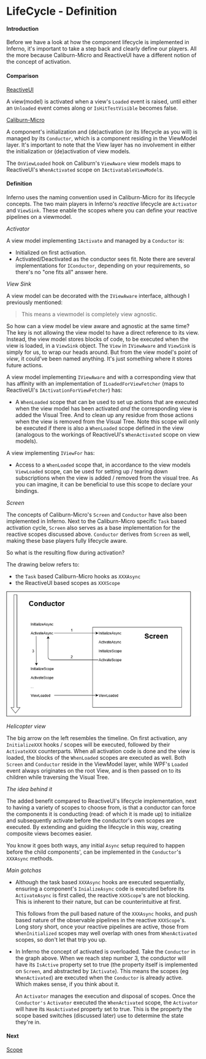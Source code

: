 # LifeCycle - Definition

#### Introduction

Before we have a look at how the component lifecycle is implemented in Inferno, it's important to take a step back and clearly define our players. All the more because Caliburn-Micro and ReactiveUI have a different notion of the concept of activation.



#### Comparison

<u>ReactiveUI</u>

A view(model) is activated when a view's `Loaded` event is raised, until either an `Unloaded` event comes along or `IsHitTestVisible` becomes false.

<u>Caliburn-Micro</u>

A component's initialization and (de)activation (or its lifecycle as you will) is managed by its `Conductor`, which is a component residing in the ViewModel layer. It's important to note that the View layer has no involvement in either the initialization or (de)activation of view models.

The `OnViewLoaded` hook on Caliburn's `ViewAware` view models maps to ReactiveUI's `WhenActivated` scope on `IActivatableViewModel`s.



#### Definition

Inferno uses the naming convention used in Caliburn-Micro for its lifecycle concepts. The two main players in Inferno's *reactive* lifecycle are `Activator` and `ViewSink`. These enable the scopes where you can define your reactive pipelines on a viewmodel.



*Activator*

A view model implementing `IActivate` and managed by a `Conductor` is:

- Initialized on first activation.
- Activated/Deactivated as the conductor sees fit. Note there are several implementations for `IConductor`, depending on your requirements, so there's no "one fits all" answer here.



*View Sink*

A view model can be decorated with the `IViewAware` interface, although I previously mentioned:

> This means a viewmodel is completely view agnostic.

So how can a view model be view aware and agnostic at the same time? The key is not allowing the view model to have a direct reference to its view. Instead, the view model stores blocks of code, to be executed when the view is loaded, in a `ViewSink` object. The `View` in `IViewAware` and `ViewSink` is simply for us, to wrap our heads around. But from the view model's point of *view*, it could've been named anything. It's just something where it stores future actions.

A view model implementing `IViewAware` and with a corresponding view that has affinity with an implementation of `ILoadedForViewFetcher` (maps to ReactiveUI's `IActivationForViewFetcher`) has:

- A `WhenLoaded` scope that can be used to set up actions that are executed when the view model has been activated *and* the corresponding view is added the Visual Tree. And to clean up any residue from those actions when the view is removed from the Visual Tree. Note this scope will only be executed if there is also a `WhenLoaded` scope defined in the view (analogous to the workings of ReactiveUI's `WhenActivated` scope on view models).

A view implementing `IViewFor` has:

- Access to a `WhenLoaded` scope that, in accordance to the view models `ViewLoaded` scope, can be used for setting up / tearing down subscriptions when the view is added / removed from the visual tree. As you can imagine, it can be beneficial to use this scope to declare your bindings.



*Screen*

The concepts of Caliburn-Micro's `Screen` and `Conductor` have also been implemented in Inferno. Next to the Caliburn-Micro specific `Task` based activation cycle, `Screen` also serves as a base implementation for the reactive scopes discussed above. `Conductor` derives from `Screen` as well, making these base players fully lifecycle aware.

So what is the resulting flow during activation? 

The drawing below refers to:

-  the `Task` based Caliburn-Micro hooks as `XXXAsync` 
-  the ReactiveUI based scopes as `XXXScope`



![LifeCycle](./pics/LifeCycle.png)



*Helicopter view*

The big arrow on the left resembles the timeline. On first activation, any `InitializeXXX` hooks / scopes will be executed, followed by their `ActivateXXX` counterparts. When all activation code is done and the view is loaded, the blocks of the `WhenLoaded` scopes are executed as well. Both `Screen` and `Conductor` reside in the ViewModel layer, while WPF's `Loaded` event always originates on the root View, and is then passed on to its children while traversing the Visual Tree. 



*The idea behind it*

The added benefit compared to ReactiveUI's lifecycle implementation, next to having a variety of scopes to choose from, is that a conductor can force the components it is conducting (read: of which it is made up) to initialize and subsequently activate before the conductor's own scopes are executed. By extending and guiding the lifecycle in this way, creating composite views becomes easier.

You know it goes both ways, any initial `Async` setup required to happen before the child components', can be implemented in the `Conductor`'s `XXXAsync` methods.



*Main gotchas*

- Although the task based  `XXXAsync` hooks are executed sequentially, ensuring a component's `InializeAsync` code is executed before its `ActivateAsync` is first called, the reactive `XXXScope`'s are not blocking. This is inherent to their nature, but can be counterintuitive at first.

  This follows from the pull based nature of the `XXXAsync` hooks, and push based nature of the observable pipelines in the reactive `XXXScope`'s. Long story short, once your reactive pipelines are active, those from `WhenInitialized` scopes may well overlap with ones from `WhenActivated` scopes, so don't let that trip you up.

- In Inferno the concept of activated is overloaded. Take the `Conductor` in the graph above. When we reach step number 3, the conductor will have its `IsActive` property set to true (the property itself is implemented on `Screen`, and abstracted by `IActivate`). This means the scopes (eg `WhenActivated`) are executed when the `Conductor` is already active. Which makes sense, if you think about it. 

  An `Activator` manages the execution and disposal of scopes. Once the `Conductor's` `Activator` executed the `WhenActivated` scope, the `Activator` will have its `HasActivated` property set to true. This is the property the scope based switches (discussed later) use to determine the state they're in.



#### Next

[Scope](2_Scope.md)

